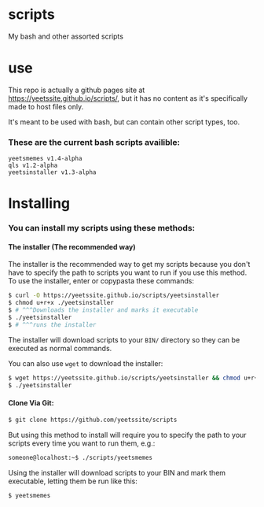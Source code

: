 # scripts  
My bash and other assorted scripts

# use  
This repo is actually a github pages site at https://yeetssite.github.io/scripts/, but it has no content as it's specifically made to host files only.

It's meant to be used with bash, but can contain other script types, too.

### These are the current bash scripts availible:  

`yeetsmemes v1.4-alpha`   
`qls v1.2-alpha`  
`yeetsinstaller v1.3-alpha`  

# Installing

### You can install my scripts using these methods:

#### The installer (The recommended way)

The installer is the recommended way to get my scripts because you don't have to specify the path to scripts you want to run if you use this method.  
To use the installer, enter or copypasta these commands: 

```bash
$ curl -O https://yeetssite.github.io/scripts/yeetsinstaller
$ chmod u+r+x ./yeetsinstaller 
$ # ^^^Downloads the installer and marks it executable
$ ./yeetsinstaller 
$ # ^^^runs the installer
 ```   

The installer will download scripts to your `BIN/` directory so they can be executed as normal commands.

You can also use `wget` to download the installer:

```bash
$ wget https://yeetssite.github.io/scripts/yeetsinstaller && chmod u+r+x ./yeetsinstaller
$ ./yeetsinstaller
```

#### Clone Via Git:

```bash
$ git clone https://github.com/yeetssite/scripts
```

But using this method to install will require you to specify the path to your scripts every time you want to run them, e.g.:

```bash
someone@localhost:~$ ./scripts/yeetsmemes
```

Using the installer will download scripts to your BIN and mark them executable, letting them be run like this:

```bash
$ yeetsmemes
```


